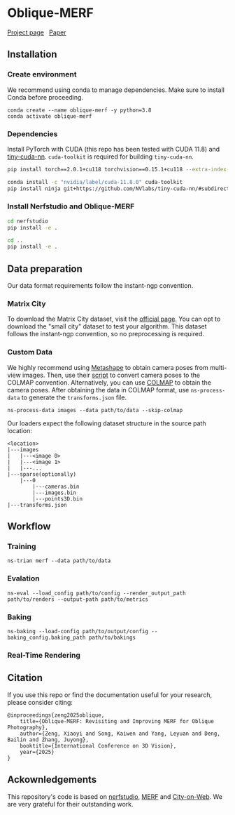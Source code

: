 # Oblique-MERF

[Project page](https://ustc3dv.github.io/Oblique-MERF/)&nbsp;  [Paper](https://arxiv.org/abs/2404.09531) 

## Installation

### Create environment

We recommend using conda to manage dependencies. Make sure to install Conda before proceeding.

```shell
conda create --name oblique-merf -y python=3.8
conda activate oblique-merf
```

### Dependencies

Install PyTorch with CUDA (this repo has been tested with CUDA 11.8) and [tiny-cuda-nn](https://github.com/NVlabs/tiny-cuda-nn).
`cuda-toolkit` is required for building `tiny-cuda-nn`.

```bash
pip install torch==2.0.1+cu118 torchvision==0.15.1+cu118 --extra-index-url https://download.pytorch.org/whl/cu118

conda install -c "nvidia/label/cuda-11.8.0" cuda-toolkit
pip install ninja git+https://github.com/NVlabs/tiny-cuda-nn/#subdirectory=bindings/torch
```

### Install Nerfstudio and Oblique-MERF

```bash
cd nerfstudio
pip install -e .

cd ..
pip install -e .
```

## Data preparation

Our data format requirements follow the instant-ngp convention.

### Matrix City

To download the Matrix City dataset, visit the [official page](https://city-super.github.io/matrixcity/). You can opt to download the "small city"  dataset to test your algorithm. This dataset follows the instant-ngp convention, so no preprocessing is required.

### Custom Data

We highly recommend using [Metashape](https://www.agisoft.com/) to obtain camera poses from multi-view images. Then, use their [script](https://github.com/agisoft-llc/metashape-scripts/blob/master/src/export_for_gaussian_splatting.py) to convert camera poses to the COLMAP convention. Alternatively, you can use [COLMAP](https://github.com/colmap/colmap) to obtain the camera poses. After obtaining the data in COLMAP format, use `ns-process-data` to generate the `transforms.json` file.

```
ns-process-data images --data path/to/data --skip-colmap 
```

Our  loaders expect the following dataset structure in the source path location:

```
<location>
|---images
|   |---<image 0>
|   |---<image 1>
|   |---...
|---sparse(optionally)
    |---0
        |---cameras.bin
        |---images.bin
        |---points3D.bin
|---transforms.json
```

## Workflow

### Training

```
ns-trian merf --data path/to/data
```

### Evalation

```
ns-eval --load_config path/to/config --render_output_path path/to/renders --output-path path/to/metrics
```

### Baking 

```
ns-baking --load-config path/to/output/config --baking_config.baking_path path/to/bakings
```

### Real-Time Rendering 


## Citation

If you use this repo or find the documentation useful for your research, please consider citing:

```
@inproceedings{zeng2025oblique,
    title={Oblique-MERF: Revisiting and Improving MERF for Oblique Photography},
    author={Zeng, Xiaoyi and Song, Kaiwen and Yang, Leyuan and Deng, Bailin and Zhang, Juyong},
    booktitle={International Conference on 3D Vision},
    year={2025}
}

```

## Ackownledgements

This repository's code is based on [nerfstudio](https://github.com/nerfstudio-project/nerfstudio), [MERF](https://github.com/google-research/google-research/tree/master/merf) and [City-on-Web](https://github.com/USTC3DV/MERFStudio/tree/main). We are very grateful for their outstanding work.
